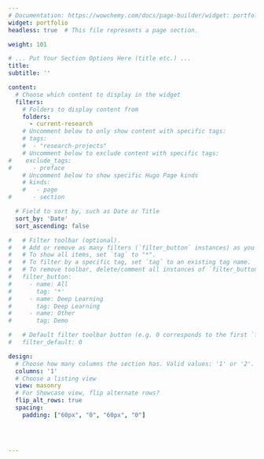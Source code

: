 ```yaml
---
# Documentation: https://wowchemy.com/docs/page-builder/widget: portfolio
widget: portfolio
headless: true  # This file represents a page section.

weight: 101

# ... Put Your Section Options Here (title etc.) ...
title:
subtitle: ''

content:
  # Choose which content to display in the widget
  filters:
    # Folders to display content from
    folders:
      - current-research
    # Uncomment below to only show content with specific tags:
    # tags:
    #  - "research-projects"
    # Uncomment below to exclude content with specific tags:
#    exclude_tags:
#      - preface    
    # Uncomment below to show specific Hugo Page kinds
    # kinds:
    #   - page
#      - section

  # Field to sort by, such as Date or Title
  sort_by: 'Date'
  sort_ascending: false

#   # Filter toolbar (optional).
#   # Add or remove as many filters (`filter_button` instances) as you like.
#   # To show all items, set `tag` to "*".
#   # To filter by a specific tag, set `tag` to an existing tag name.
#   # To remove toolbar, delete/comment all instances of `filter_button` below.
#   filter_button:
#     - name: All
#       tag: '*'
#     - name: Deep Learning
#       tag: Deep Learning
#     - name: Other
#       tag: Demo

#   # Default filter toolbar button (e.g. 0 corresponds to the first `filter_button` instance above)
#   filter_default: 0

design:
  # Choose how many columns the section has. Valid values: '1' or '2'.
  columns: '1'
  # Choose a listing view
  view: masonry
  # For Showcase view, flip alternate rows?
  flip_alt_rows: true
  spacing:
    padding: ["60px", "0", "60px", "0"]



    
---
```

